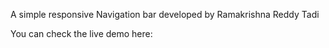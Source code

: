 A simple responsive Navigation bar developed by Ramakrishna Reddy Tadi

You can check the live demo here:
